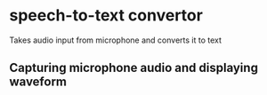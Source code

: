 # speech-to-text convertor
Takes audio input from microphone and converts it to text 

## Capturing microphone audio and displaying waveform

